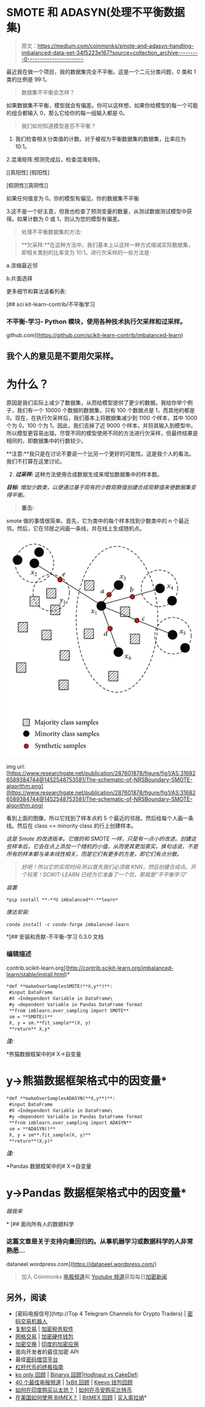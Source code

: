 # SMOTE 和 ADASYN(处理不平衡数据集)

> 原文：<https://medium.com/coinmonks/smote-and-adasyn-handling-imbalanced-data-set-34f5223e167?source=collection_archive---------0----------------------->

最近我在做一个项目，我的数据集完全不平衡。这是一个二元分类问题，0 类和 1 类的比例是 99:1。

> 数据集不平衡会怎样？

如果数据集不平衡，模型就会有偏差。你可以这样想，如果你给模型的每一个可能的组合都输入 0，那么它给你的每一组输入都是 0。

> 我们如何知道模型是否不平衡？

1.  我们检查相关分类值的计数。对于被视为平衡数据集的数据集，比率应为 10:1。

2.混淆矩阵:预测完成后，检查混淆矩阵。

[[真阳性] [假阳性]

[假阴性][真阴性]]

如果任何值变为 0。你的模型有偏见，你的数据集不平衡

3.这不是一个好主意，但我也检查了预测变量的数量，从测试数据测试模型中获得。如果计数为 0 或 1，则认为您的模型有偏差。

> 处理不平衡数据集的方法:

> **欠采样:**在这种方法中，我们基本上以这样一种方式缩减实际数据集，即相关类别的比率变为 10:1。进行欠采样的一些方法是:

a.浓缩最近邻

b.片面选择

更多细节和算法请看列表:

[](https://github.com/scikit-learn-contrib/imbalanced-learn) [## sci kit-learn-contrib/不平衡学习

### 不平衡-学习- Python 模块，使用各种技术执行欠采样和过采样。

github.com](https://github.com/scikit-learn-contrib/imbalanced-learn) 

## 我个人的意见是不要用欠采样。

# 为什么？

原因是我们实际上减少了数据集，从而给模型提供了更少的数据。我给你举个例子，我们有一个 10000 个数据的数据集，只有 100 个数据点是 1，而其他的都是 0。现在，在执行欠采样后，我们基本上将数据集减少到 1100 个样本，其中 1000 个为 0，100 个为 1。因此，我们去掉了近 9000 个样本，并将其输入到模型中。所以模型更容易出错。尽管不同的模型使用不同的方法进行欠采样，但最终结果是相同的，即数据集中的行数较少。

**注意:**我只是在讨论不要说一个比另一个更好的可能性。这是我个人的看法。我们不打算在这里讨论。

2. ***过采样:*** 这种方法使用合成数据生成来增加数据集中的样本数。

***目标:*** *增加少数类，以便通过基于现有的少数观察值创建合成观察值来使数据集变得平衡。*

> **重击:**

smote 做的事情很简单。首先，它为类中的每个样本找到少数类中的 n 个最近邻。然后，它在邻居之间画一条线，并在线上生成随机点。

![](img/1210c67fd4171ef46fd45cbef772f3f2.png)

img url: [https://www.researchgate.net/publication/287601878/figure/fig1/AS:316826589384744@1452548753581/The-schematic-of-NRSBoundary-SMOTE-algorithm.png](https://www.researchgate.net/publication/287601878/figure/fig1/AS:316826589384744@1452548753581/The-schematic-of-NRSBoundary-SMOTE-algorithm.png)

看到上面的图像，所以它找到了样本点的 5 个最近的邻居。然后给每个人画一条线。然后在 class == minority class 的行上创建样本。

*这是 Smote 的改进版本。它做的和 SMOTE 一样，只是有一点小的改进。创建这些样本后，它会在点上添加一个随机的小值，从而使其更加真实。换句话说，不是所有的样本都与亲本线性相关，而是它们有更多的方差，即它们有点分散。*

> *好吧！所以它的实现时间:所以首先我们必须做 KNN，然后创建合成点。开个玩笑！SCIKIT-LEARN 已经为它准备了一个包，那就是“不平衡学习”*

*装置*

```
*pip install **-**U imbalanced**-**learn*
```

*康达安装:*

*`conda install -c conda-forge imbalanced-learn`*

 *[## 安装和贡献-不平衡-学习 0.3.0 文档

### 编辑描述

contrib.scikit-learn.org](http://contrib.scikit-learn.org/imbalanced-learn/stable/install.html)* 

```
*def **makeOverSamplesSMOTE(**X,y**)**:
 #input DataFrame
 #X →Independent Variable in DataFrame\
 #y →dependent Variable in Pandas DataFrame format
 **from imblearn.over_sampling import SMOTE**
 sm = **SMOTE()**
 X, y = sm.**fit_sample**(X, y)
 **return** X,y*
```

***注:***

*熊猫数据框架中的# X→自变量
# y→熊猫数据框架格式中的因变量*

```
*def **makeOverSamplesADASYN(**X,y**)**:
 #input DataFrame
 #X →Independent Variable in DataFrame\
 #y →dependent Variable in Pandas DataFrame format
 **from imblearn.over_sampling import ADASYN** 
 sm = **ADASYN()**
 X, y = sm**.fit_sample(X, y)**
 **return**(X,y)*
```

***注:***

*Pandas 数据框架中的# X→自变量
# y→Pandas 数据框架格式中的因变量*

*跟我来*

*[](https://dataneel.wordpress.com/) [## 面向所有人的数据科学

### 这篇文章是关于支持向量回归的。从事机器学习或数据科学的人非常熟悉…

dataneel.wordpress.com](https://dataneel.wordpress.com/) 

> 加入 Coinmonks [电报频道](https://t.me/coincodecap)和 [Youtube 频道](https://www.youtube.com/c/coinmonks/videos)获取每日[加密新闻](http://coincodecap.com/)

## 另外，阅读

*   [密码电报信号](http://Top 4 Telegram Channels for Crypto Traders) | [密码交易机器人](/coinmonks/crypto-trading-bot-c2ffce8acb2a)
*   [复制交易](/coinmonks/top-10-crypto-copy-trading-platforms-for-beginners-d0c37c7d698c) | [加密税务软件](/coinmonks/crypto-tax-software-ed4b4810e338)
*   [网格交易](https://coincodecap.com/grid-trading) | [加密硬件钱包](/coinmonks/the-best-cryptocurrency-hardware-wallets-of-2020-e28b1c124069)
*   [加密交换](/coinmonks/crypto-exchange-dd2f9d6f3769) | [印度的加密应用](/coinmonks/buy-bitcoin-in-india-feb50ddfef94)
*   面向开发者的最佳加密 API
*   最佳[密码借贷平台](/coinmonks/top-5-crypto-lending-platforms-in-2020-that-you-need-to-know-a1b675cec3fa)
*   [杠杆代币的终极指南](/coinmonks/leveraged-token-3f5257808b22)
*   [ko only 回顾](https://coincodecap.com/koinly-review) | [Binaryx 回顾](https://coincodecap.com/binaryx-review)|[Hodlnaut vs CakeDefi](https://coincodecap.com/hodlnaut-vs-cakedefi-vs-celsius)
*   [40 个最佳电报频道](https://coincodecap.com/best-telegram-channels) | [1xBit 回顾](https://coincodecap.com/1xbit-review) | [Keevo 钱包回顾](https://coincodecap.com/keevo-wallet-review)
*   [如何在印度购买以太坊？](https://coincodecap.com/buy-ethereum-in-india) | [如何在币安购买比特币](https://coincodecap.com/buy-bitcoin-binance)
*   [在美国如何使用 BitMEX？](https://coincodecap.com/use-bitmex-in-usa) | [BitMEX 回顾](https://coincodecap.com/bitmex-review) | [买入索拉纳](https://coincodecap.com/buy-solana)*